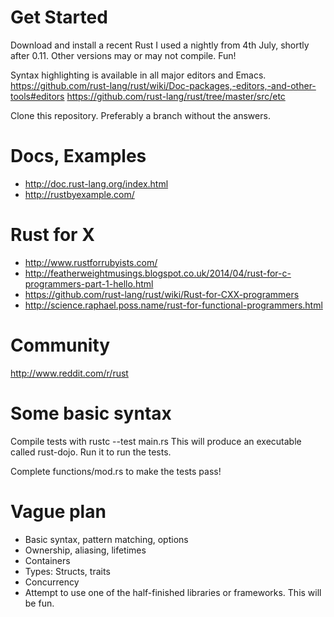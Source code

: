 Get Started
===========

Download and install a recent Rust
I used a nightly from 4th July, shortly after 0.11. Other versions may or may not compile. Fun!

Syntax highlighting is available in all major editors and Emacs.
https://github.com/rust-lang/rust/wiki/Doc-packages,-editors,-and-other-tools#editors
https://github.com/rust-lang/rust/tree/master/src/etc

Clone this repository. Preferably a branch without the answers.

Docs, Examples
==========

* http://doc.rust-lang.org/index.html
* http://rustbyexample.com/

Rust for X
==========

* http://www.rustforrubyists.com/
* http://featherweightmusings.blogspot.co.uk/2014/04/rust-for-c-programmers-part-1-hello.html
* https://github.com/rust-lang/rust/wiki/Rust-for-CXX-programmers
* http://science.raphael.poss.name/rust-for-functional-programmers.html

Community
=========

http://www.reddit.com/r/rust


Some basic syntax
=================

Compile tests with
rustc --test main.rs
This will produce an executable called rust-dojo. Run it to run the tests.

Complete functions/mod.rs to make the tests pass!

Vague plan
==========

* Basic syntax, pattern matching, options
* Ownership, aliasing, lifetimes
* Containers
* Types: Structs, traits
* Concurrency
* Attempt to use one of the half-finished libraries or frameworks. This will be fun.